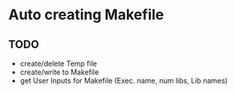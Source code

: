 # Auto creating Makefile

## TODO

- create/delete Temp file
- create/write to Makefile
- get User Inputs for Makefile (Exec. name, num libs, Lib names)
